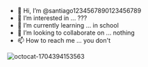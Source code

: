 - 👋 Hi, I’m @santiago1234567890123456789
- 👀 I’m interested in ... ???
- 🌱 I’m currently learning ... in school
- 💞️ I’m looking to collaborate on ... nothing
- 📫 How to reach me ... you don't








<!---
santiago1234567890123456789/santiago1234567890123456789 is a ✨ special ✨ repository because its `README.md` (this file) appears on your GitHub profile.
You can click the Preview link to take a look at your changes.
--->

![octocat-1704394153563](https://github.com/santiago1234567890123456789/santiago1234567890123456789/assets/143630540/59a65e75-6bab-471d-ab0b-e20b0b94bb90)
